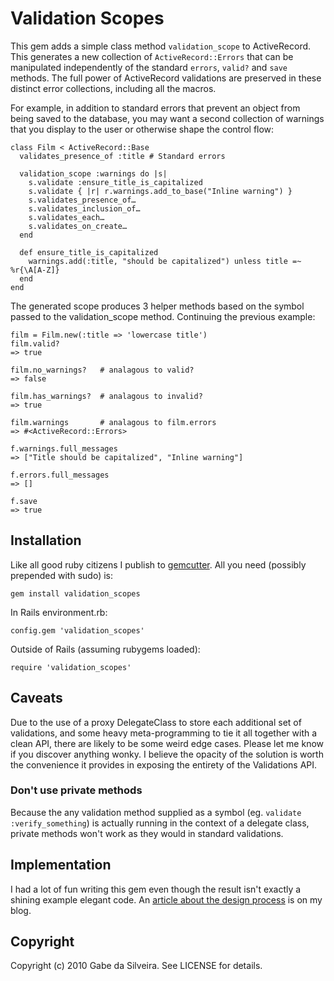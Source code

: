 # Validation Scopes

This gem adds a simple class method `validation_scope` to ActiveRecord.  This generates a new collection of `ActiveRecord::Errors` that can be manipulated independently of the standard `errors`, `valid?` and `save` methods.  The full power of ActiveRecord validations are preserved in these distinct error collections, including all the macros.

For example, in addition to standard errors that prevent an object from being saved to the database, you may want a second collection of warnings that you display to the user or otherwise shape the control flow:

    class Film < ActiveRecord::Base
      validates_presence_of :title # Standard errors

      validation_scope :warnings do |s|
        s.validate :ensure_title_is_capitalized
        s.validate { |r| r.warnings.add_to_base("Inline warning") }
        s.validates_presence_of…
        s.validates_inclusion_of…
        s.validates_each…
        s.validates_on_create…
      end

      def ensure_title_is_capitalized
        warnings.add(:title, "should be capitalized") unless title =~ %r{\A[A-Z]}
      end
    end

The generated scope produces 3 helper methods based on the symbol passed to the validation_scope method.  Continuing the previous example:

    film = Film.new(:title => 'lowercase title')
    film.valid?
    => true

    film.no_warnings?   # analagous to valid?
    => false

    film.has_warnings?  # analagous to invalid?
    => true

    film.warnings       # analagous to film.errors
    => #<ActiveRecord::Errors>

    f.warnings.full_messages
    => ["Title should be capitalized", "Inline warning"]

    f.errors.full_messages
    => []

    f.save
    => true


## Installation

Like all good ruby citizens I publish to [gemcutter](http://gemcutter.org/).  All you need (possibly prepended with sudo) is:

    gem install validation_scopes

In Rails environment.rb:

    config.gem 'validation_scopes'

Outside of Rails (assuming rubygems loaded):

    require 'validation_scopes'


## Caveats

Due to the use of a proxy DelegateClass to store each additional set of validations, and some heavy meta-programming to tie it all together with a clean API, there are likely to be some weird edge cases.  Please let me know if you discover anything wonky.  I believe the opacity of the solution is worth the convenience it provides in exposing the entirety of the Validations API.

### Don't use private methods

Because the any validation method supplied as a symbol (eg. `validate :verify_something`) is actually running in the context of a delegate class, private methods won't work as they would in standard validations.


## Implementation

I had a lot of fun writing this gem even though the result isn't exactly a shining example elegant code.  An [article about the design process](http://www.darwinweb.net/articles/80) is on my blog.


## Copyright

Copyright (c) 2010 Gabe da Silveira. See LICENSE for details.
